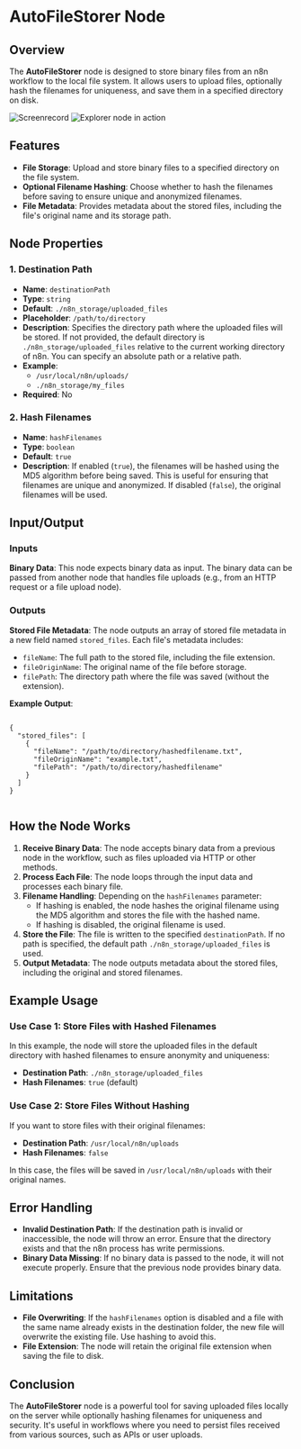 # AutoFileStorer Node

## Overview

The **AutoFileStorer** node is designed to store binary files from an n8n workflow to the local file system. It allows users to upload files, optionally hash the filenames for uniqueness, and save them in a specified directory on disk.

![Screenrecord](https://github.com/user-attachments/assets/f4017ec5-e9cb-4109-bd25-0611c01ccd12)
![Explorer node in action](https://github.com/user-attachments/assets/b6f1e27d-3bc4-44ad-83d7-baf400e70bbb)



## Features

*   **File Storage**: Upload and store binary files to a specified directory on the file system.
*   **Optional Filename Hashing**: Choose whether to hash the filenames before saving to ensure unique and anonymized filenames.
*   **File Metadata**: Provides metadata about the stored files, including the file's original name and its storage path.

## Node Properties

### 1\. Destination Path

*   **Name**: `destinationPath`
*   **Type**: `string`
*   **Default**: `./n8n_storage/uploaded_files`
*   **Placeholder**: `/path/to/directory`
*   **Description**: Specifies the directory path where the uploaded files will be stored. If not provided, the default directory is `./n8n_storage/uploaded_files` relative to the current working directory of n8n. You can specify an absolute path or a relative path.
*   **Example**:
	*   `/usr/local/n8n/uploads/`
	*   `./n8n_storage/my_files`
*   **Required**: No

### 2\. Hash Filenames

*   **Name**: `hashFilenames`
*   **Type**: `boolean`
*   **Default**: `true`
*   **Description**: If enabled (`true`), the filenames will be hashed using the MD5 algorithm before being saved. This is useful for ensuring that filenames are unique and anonymized. If disabled (`false`), the original filenames will be used.

## Input/Output

### Inputs

**Binary Data**: This node expects binary data as input. The binary data can be passed from another node that handles file uploads (e.g., from an HTTP request or a file upload node).

### Outputs

**Stored File Metadata**: The node outputs an array of stored file metadata in a new field named `stored_files`. Each file's metadata includes:

*   `fileName`: The full path to the stored file, including the file extension.
*   `fileOriginName`: The original name of the file before storage.
*   `filePath`: The directory path where the file was saved (without the extension).

**Example Output**:

```

{
  "stored_files": [
    {
      "fileName": "/path/to/directory/hashedfilename.txt",
      "fileOriginName": "example.txt",
      "filePath": "/path/to/directory/hashedfilename"
    }
  ]
}
    
```

## How the Node Works

1.  **Receive Binary Data**: The node accepts binary data from a previous node in the workflow, such as files uploaded via HTTP or other methods.
2.  **Process Each File**: The node loops through the input data and processes each binary file.
3.  **Filename Handling**: Depending on the `hashFilenames` parameter:
	*   If hashing is enabled, the node hashes the original filename using the MD5 algorithm and stores the file with the hashed name.
	*   If hashing is disabled, the original filename is used.
4.  **Store the File**: The file is written to the specified `destinationPath`. If no path is specified, the default path `./n8n_storage/uploaded_files` is used.
5.  **Output Metadata**: The node outputs metadata about the stored files, including the original and stored filenames.

## Example Usage

### Use Case 1: Store Files with Hashed Filenames

In this example, the node will store the uploaded files in the default directory with hashed filenames to ensure anonymity and uniqueness:

*   **Destination Path**: `./n8n_storage/uploaded_files`
*   **Hash Filenames**: `true` (default)

### Use Case 2: Store Files Without Hashing

If you want to store files with their original filenames:

*   **Destination Path**: `/usr/local/n8n/uploads`
*   **Hash Filenames**: `false`

In this case, the files will be saved in `/usr/local/n8n/uploads` with their original names.

## Error Handling

*   **Invalid Destination Path**: If the destination path is invalid or inaccessible, the node will throw an error. Ensure that the directory exists and that the n8n process has write permissions.
*   **Binary Data Missing**: If no binary data is passed to the node, it will not execute properly. Ensure that the previous node provides binary data.

## Limitations

*   **File Overwriting**: If the `hashFilenames` option is disabled and a file with the same name already exists in the destination folder, the new file will overwrite the existing file. Use hashing to avoid this.
*   **File Extension**: The node will retain the original file extension when saving the file to disk.

## Conclusion

The **AutoFileStorer** node is a powerful tool for saving uploaded files locally on the server while optionally hashing filenames for uniqueness and security. It's useful in workflows where you need to persist files received from various sources, such as APIs or user uploads.
